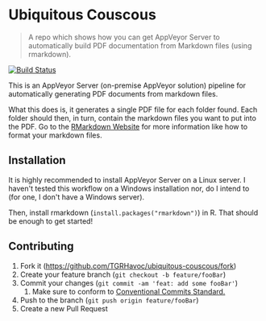 # Ubiquitous Couscous
> A repo which shows how you can get AppVeyor Server to automatically build PDF documentation from Markdown files (using rmarkdown).

[![Build Status][ci-image]][ci-url]

This is an AppVeyor Server (on-premise AppVeyor solution) pipeline for automatically generating PDF documents from markdown files.

What this does is, it generates a single PDF file for each folder found. 
Each folder should then, in turn, contain the markdown files you want to put into the PDF.
Go to the [RMarkdown Website](https://rmarkdown.rstudio.com/lesson-1.html) for more information like how to format your markdown files.

## Installation

It is highly recommended to install AppVeyor Server on a Linux server.
I haven't tested this workflow on a Windows installation nor, do I intend to (for one, I don't have a Windows server).

Then, install rmarkdown (`install.packages("rmarkdown")`) in R.
That should be enough to get started!

## Contributing

1. Fork it (<https://github.com/TGRHavoc/ubiquitous-couscous/fork>)
2. Create your feature branch (`git checkout -b feature/fooBar`)
3. Commit your changes (`git commit -am 'feat: add some fooBar'`)
   1. Make sure to conform to [Conventional Commits Standard.][commit-convention]
4. Push to the branch (`git push origin feature/fooBar`)
5. Create a new Pull Request

<!-- Markdown link & img dfn's -->
[ci-image]: https://ci.tgrhavoc.me/api/projects/status/u3xpt2fd95db6ypx
[ci-url]: https://ci.tgrhavoc.me/project/AppVeyor/ubiquitous-couscous
[commit-convention]: https://www.conventionalcommits.org/en/v1.0.0-beta.4/